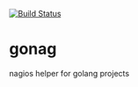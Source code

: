 [![Build Status](https://travis-ci.org/zwopir/gonag.svg?branch=master)](https://travis-ci.org/zwopir/golang)
# gonag
nagios helper for golang projects
